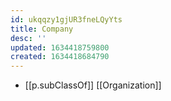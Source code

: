 ```yaml
---
id: ukqqzy1gjUR3fneLQyYts
title: Company
desc: ''
updated: 1634418759800
created: 1634418684790
---
```


- [[p.subClassOf]] [[Organization]]
